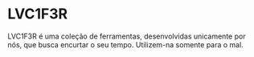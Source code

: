# LVC1F3R
LVC1F3R é uma coleção de ferramentas, desenvolvidas unicamente por nós, que busca encurtar o seu tempo. Utilizem-na somente para o mal.
